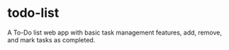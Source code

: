# todo-list
A To-Do list web app with basic task management features, add, remove, and mark tasks as completed.
